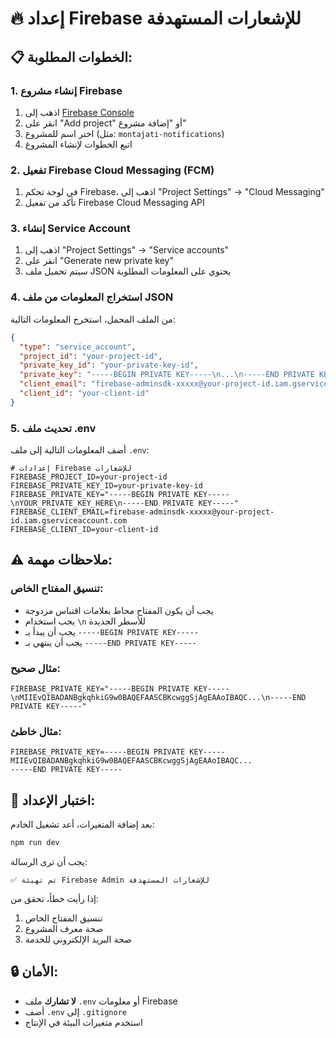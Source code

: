 # 🔥 إعداد Firebase للإشعارات المستهدفة

## 📋 الخطوات المطلوبة:

### 1. إنشاء مشروع Firebase
1. اذهب إلى [Firebase Console](https://console.firebase.google.com/)
2. انقر على "Add project" أو "إضافة مشروع"
3. اختر اسم للمشروع (مثل: `montajati-notifications`)
4. اتبع الخطوات لإنشاء المشروع

### 2. تفعيل Firebase Cloud Messaging (FCM)
1. في لوحة تحكم Firebase، اذهب إلى "Project Settings" → "Cloud Messaging"
2. تأكد من تفعيل Firebase Cloud Messaging API

### 3. إنشاء Service Account
1. اذهب إلى "Project Settings" → "Service accounts"
2. انقر على "Generate new private key"
3. سيتم تحميل ملف JSON يحتوي على المعلومات المطلوبة

### 4. استخراج المعلومات من ملف JSON
من الملف المحمل، استخرج المعلومات التالية:

```json
{
  "type": "service_account",
  "project_id": "your-project-id",
  "private_key_id": "your-private-key-id", 
  "private_key": "-----BEGIN PRIVATE KEY-----\n...\n-----END PRIVATE KEY-----\n",
  "client_email": "firebase-adminsdk-xxxxx@your-project-id.iam.gserviceaccount.com",
  "client_id": "your-client-id"
}
```

### 5. تحديث ملف .env
أضف المعلومات التالية إلى ملف `.env`:

```env
# إعدادات Firebase للإشعارات
FIREBASE_PROJECT_ID=your-project-id
FIREBASE_PRIVATE_KEY_ID=your-private-key-id
FIREBASE_PRIVATE_KEY="-----BEGIN PRIVATE KEY-----\nYOUR_PRIVATE_KEY_HERE\n-----END PRIVATE KEY-----"
FIREBASE_CLIENT_EMAIL=firebase-adminsdk-xxxxx@your-project-id.iam.gserviceaccount.com
FIREBASE_CLIENT_ID=your-client-id
```

## ⚠️ ملاحظات مهمة:

### تنسيق المفتاح الخاص:
- يجب أن يكون المفتاح محاط بعلامات اقتباس مزدوجة
- يجب استخدام `\n` للأسطر الجديدة
- يجب أن يبدأ بـ `-----BEGIN PRIVATE KEY-----`
- يجب أن ينتهي بـ `-----END PRIVATE KEY-----`

### مثال صحيح:
```env
FIREBASE_PRIVATE_KEY="-----BEGIN PRIVATE KEY-----\nMIIEvQIBADANBgkqhkiG9w0BAQEFAASCBKcwggSjAgEAAoIBAQC...\n-----END PRIVATE KEY-----"
```

### مثال خاطئ:
```env
FIREBASE_PRIVATE_KEY=-----BEGIN PRIVATE KEY-----
MIIEvQIBADANBgkqhkiG9w0BAQEFAASCBKcwggSjAgEAAoIBAQC...
-----END PRIVATE KEY-----
```

## 🧪 اختبار الإعداد:

بعد إضافة المتغيرات، أعد تشغيل الخادم:

```bash
npm run dev
```

يجب أن ترى الرسالة:
```
✅ تم تهيئة Firebase Admin للإشعارات المستهدفة
```

إذا رأيت خطأ، تحقق من:
1. تنسيق المفتاح الخاص
2. صحة معرف المشروع
3. صحة البريد الإلكتروني للخدمة

## 🔒 الأمان:

- **لا تشارك** ملف `.env` أو معلومات Firebase
- أضف `.env` إلى `.gitignore`
- استخدم متغيرات البيئة في الإنتاج
